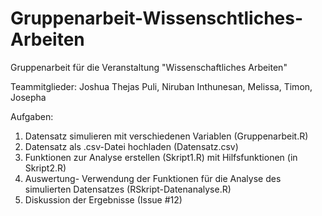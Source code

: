 # Gruppenarbeit-Wissenschtliches-Arbeiten
Gruppenarbeit für die Veranstaltung "Wissenschaftliches Arbeiten"


Teammitglieder:
Joshua Thejas Puli,
Niruban Inthunesan,
Melissa,
Timon,
Josepha

Aufgaben:
1) Datensatz simulieren mit verschiedenen Variablen (Gruppenarbeit.R) 
2) Datensatz als .csv-Datei hochladen (Datensatz.csv)
3) Funktionen zur Analyse erstellen (Skript1.R) mit Hilfsfunktionen (in Skript2.R)
4) Auswertung- Verwendung der Funktionen für die Analyse des simulierten Datensatzes (RSkript-Datenanalyse.R)
5) Diskussion der Ergebnisse (Issue #12)



